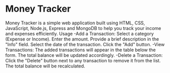 # Money Tracker

Money Tracker is a simple web application built using HTML, CSS, JavaScript, Node.js, Express and MongoDB to help you track your income and expenses efficiently.
Usage
-Add a Transaction:
Select a category (Expense or Income). Enter the amount. Provide a brief description in the "Info" field. Select the date of the transaction. Click the "Add" button. 
-View Transactions:
The added transactions will appear in the table below the form. The total balance will be updated accordingly. 
-Delete a Transaction:
Click the "Delete" button next to any transaction to remove it from the list. The total balance will be recalculated. 
